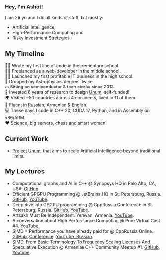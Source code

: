 ### Hey, I'm Ashot!

I am 26 yo and I do all kinds of stuff, but mostly:

* Artificial Intelligence, 
* High-Performance Computing and
* Risky Investment Stretegies.

## My Timeline

👶🏻 Wrote my first line of code in the elementary school.<br/>
👦🏻 Freelanced as a web-developer in the middle school.<br/>
🧔🏻 Launched my first profitable IT business in the high school.<br/>
🔭 Dropped my Astrophysics degree. Twice.<br/>
💵 Sitting on semiconductor & tech stocks since 2013.<br/>
🏢 Invested 6 years of research to design [Unum](https://unum.am), self-funded!<br/>
🌍 Visited ~50 countries across 4 continents, lived in 11 of them.<br/>
👅 Fluent in Russian, Armenian & English.<br/>
💻 These days I code in C++ 20, CUDA 17, Python, and in Assembly on x86/ARM.<br/>
❤️ Science, big servers, chess and smart women!<br/>

## Current Work

- [Project Unum](https://unum.cloud), that aims to scale Artificial Intelligence beyond traditional limits.

## My Lectures

- Computational graphs and AI in C++ @ Synopsys HQ in Palo Alto, CA, USA. [GitHub](https://github.com/ashvardanian/NeuralSTL).
- Efficient GPGPU Programming @ JetBrains HQ in St. Petersburg, Russia. [GitHub](https://github.com/ashvardanian/SandboxGPUs), [YouTube](https://youtu.be/BUtHOftDm_Y).
- Deep dive into GPGPU programming @ CppRussia Conference in St. Petersburg, Russia. [GitHub](https://github.com/ashvardanian/SandboxGPUs), [YouTube](https://youtu.be/AA4RI6o0h1U).
- Artsakh Must Be Independent. Yerevan, Armenia. [YouTube](https://youtu.be/sN8CsCgDlHY).
- A conversation about High Performance Computing @ Pure Virtual Cast #4. [YouTube](https://youtu.be/dCdBFB4LDjw).
- SIMD = Performance you have already paid for @ CppRussia Online. [GitHub](https://github.com/ashvardanian/CppBenchSubstrSearch), [Conference](https://cppconf-piter.ru/en/2020/spb/talks/23g3egeumhe3p4fd66pbar/?fbclid=IwAR26hl3tEhw1os0J6oLzsVPTOAuSGkZIMzwq689tEq8NH5_V7b3MHV8f_zU). [YouTube, Russian]().
- SIMD. From Basic Terminology To Frequency Scaling Licenses And Speculative Execution @ Armenian C++ Community Meetup #1. [GitHub](https://github.com/ashvardanian/CppBenchSubstrSearch), [Youtube](https://youtu.be/ft51yJ9mDcc?t=140).
